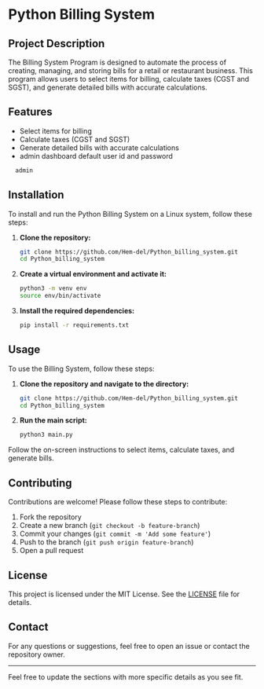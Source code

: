 # Python Billing System

## Project Description
The Billing System Program is designed to automate the process of creating, managing, and storing bills for a retail or restaurant business. This program allows users to select items for billing, calculate taxes (CGST and SGST), and generate detailed bills with accurate calculations.

## Features
- Select items for billing
- Calculate taxes (CGST and SGST)
- Generate detailed bills with accurate calculations
- admin dashboard default user id and password
```bash
  admin
  ```
## Installation
To install and run the Python Billing System on a Linux system, follow these steps:

1. **Clone the repository:**
    ```bash
    git clone https://github.com/Hem-del/Python_billing_system.git
    cd Python_billing_system
    ```
    
2. **Create a virtual environment and activate it:**
    ```bash
    python3 -m venv env
    source env/bin/activate
    ```

3. **Install the required dependencies:**
    ```bash
    pip install -r requirements.txt
    ```

## Usage
To use the Billing System, follow these steps:

1. **Clone the repository and navigate to the directory:**
    ```bash
    git clone https://github.com/Hem-del/Python_billing_system.git
    cd Python_billing_system
    ```

2. **Run the main script:**
    ```bash
    python3 main.py
    ```

Follow the on-screen instructions to select items, calculate taxes, and generate bills.

## Contributing
Contributions are welcome! Please follow these steps to contribute:

1. Fork the repository
2. Create a new branch (`git checkout -b feature-branch`)
3. Commit your changes (`git commit -m 'Add some feature'`)
4. Push to the branch (`git push origin feature-branch`)
5. Open a pull request

## License
This project is licensed under the MIT License. See the [LICENSE](LICENSE) file for details.

## Contact
For any questions or suggestions, feel free to open an issue or contact the repository owner.

---

Feel free to update the sections with more specific details as you see fit.
